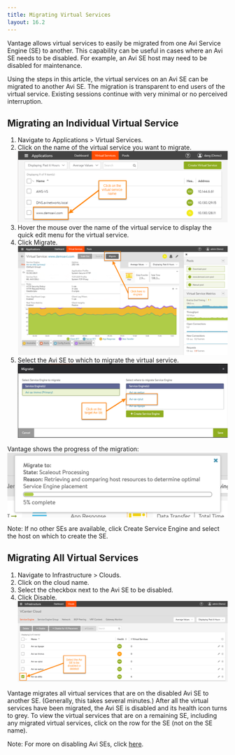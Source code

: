 ```yaml
---
title: Migrating Virtual Services
layout: 16.2
---
```

Vantage allows virtual services to easily be migrated from one Avi Service Engine (SE) to another. This capability can be useful in cases where an Avi SE needs to be disabled. For example, an Avi SE host may need to be disabled for maintenance. 

Using the steps in this article, the virtual services on an Avi SE can be migrated to another Avi SE. The migration is transparent to end users of the virtual service. Existing sessions continue with very minimal or no perceived interruption. 

## Migrating an Individual Virtual Service

<ol> 
 <li>Navigate to Applications &gt; Virtual Services.</li> 
 <li>Click on the name of the virtual service you want to migrate.<br> <img src="img/migrate-single-vs-selectit.png" alt="migrate-single-vs-selectit" class="alignnone size-full wp-image-10272"></li> 
 <li>Hover the mouse over the name of the virtual service to display the quick edit menu for the virtual service.</li> 
 <li>Click Migrate.<br> <img src="img/migrate-single-vs.png" alt="migrate-single-vs" class="alignnone size-medium wp-image-10273"></li> 
 <li>Select the Avi SE to which to migrate the virtual service.<br> <img src="img/migrate-single-vs-targetse.png" alt="migrate-single-vs-targetse" class="alignnone size-full wp-image-10280"> </li> 
</ol> 

Vantage shows the progress of the migration:
<img src="img/migrate-single-vs-status.png" alt="migrate-single-vs-status" class="alignnone size-full wp-image-10274">

Note: If no other SEs are available, click Create Service Engine and select the host on which to create the SE.

## Migrating All Virtual Services

<ol> 
 <li>Navigate to Infrastructure &gt; Clouds.</li> 
 <li>Click on the cloud name.</li> 
 <li>Select the checkbox next to the Avi SE to be disabled.</li> 
 <li>Click Disable.<br> <img src="img/migrate-all-vs.png" alt="migrate-all-vs" class="alignnone size-full wp-image-10275"></li> 
</ol> 

Vantage migrates all virtual services that are on the disabled Avi SE to another SE. (Generally, this takes several minutes.) After all the virtual services have been migrated, the Avi SE is disabled and its health icon turns to grey. To view the virtual services that are on a remaining SE, including any migrated virtual services, click on the row for the SE (not on the SE name).

Note: For more on disabling Avi SEs, click <a href="/docs/16.2/disable-se">here</a>.
